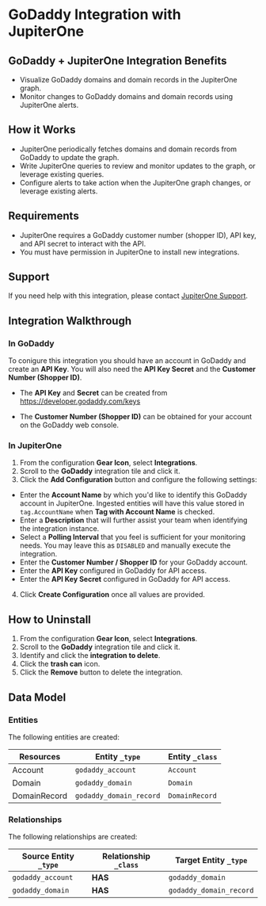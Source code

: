 # GoDaddy Integration with JupiterOne

## GoDaddy + JupiterOne Integration Benefits

- Visualize GoDaddy domains and domain records in the JupiterOne graph.
- Monitor changes to GoDaddy domains and domain records using JupiterOne alerts.

## How it Works

- JupiterOne periodically fetches domains and domain records from GoDaddy to update the graph.
- Write JupiterOne queries to review and monitor updates to the graph, or
  leverage existing queries.
- Configure alerts to take action when the JupiterOne graph changes, or leverage
  existing alerts.

## Requirements

- JupiterOne requires a GoDaddy customer number (shopper ID), API key, and API
  secret to interact with the API.
- You must have permission in JupiterOne to install new integrations.

## Support

If you need help with this integration, please contact
[JupiterOne Support](https://community.askj1.com).

## Integration Walkthrough

### In GoDaddy

To conigure this integration you should have an account in GoDaddy and create an
**API Key**. You will also need the **API Key Secret** and the **Customer Number
(Shopper ID)**.

- The **API Key** and **Secret** can be created from
  https://developer.godaddy.com/keys

- The **Customer Number (Shopper ID)** can be obtained for your account on the
  GoDaddy web console.

### In JupiterOne

1. From the configuration **Gear Icon**, select **Integrations**.
2. Scroll to the **GoDaddy** integration tile and click it.
3. Click the **Add Configuration** button and configure the following settings:

- Enter the **Account Name** by which you'd like to identify this GoDaddy
  account in JupiterOne. Ingested entities will have this value stored in
  `tag.AccountName` when **Tag with Account Name** is checked.
- Enter a **Description** that will further assist your team when identifying
  the integration instance.
- Select a **Polling Interval** that you feel is sufficient for your monitoring
  needs. You may leave this as `DISABLED` and manually execute the integration.
- Enter the **Customer Number / Shopper ID** for your GoDaddy account.
- Enter the **API Key** configured in GoDaddy for API access.
- Enter the **API Key Secret** configured in GoDaddy for API access.

4. Click **Create Configuration** once all values are provided.

## How to Uninstall

1. From the configuration **Gear Icon**, select **Integrations**.
2. Scroll to the **GoDaddy** integration tile and click it.
3. Identify and click the **integration to delete**.
4. Click the **trash can** icon.
5. Click the **Remove** button to delete the integration.

<!-- {J1_DOCUMENTATION_MARKER_START} -->
<!--
********************************************************************************
NOTE: ALL OF THE FOLLOWING DOCUMENTATION IS GENERATED USING THE
"j1-integration document" COMMAND. DO NOT EDIT BY HAND! PLEASE SEE THE DEVELOPER
DOCUMENTATION FOR USAGE INFORMATION:

https://github.com/JupiterOne/sdk/blob/main/docs/integrations/development.md
********************************************************************************
-->

## Data Model

### Entities

The following entities are created:

| Resources    | Entity `_type`          | Entity `_class` |
| ------------ | ----------------------- | --------------- |
| Account      | `godaddy_account`       | `Account`       |
| Domain       | `godaddy_domain`        | `Domain`        |
| DomainRecord | `godaddy_domain_record` | `DomainRecord`  |

### Relationships

The following relationships are created:

| Source Entity `_type` | Relationship `_class` | Target Entity `_type`   |
| --------------------- | --------------------- | ----------------------- |
| `godaddy_account`     | **HAS**               | `godaddy_domain`        |
| `godaddy_domain`      | **HAS**               | `godaddy_domain_record` |

<!--
********************************************************************************
END OF GENERATED DOCUMENTATION AFTER BELOW MARKER
********************************************************************************
-->
<!-- {J1_DOCUMENTATION_MARKER_END} -->
